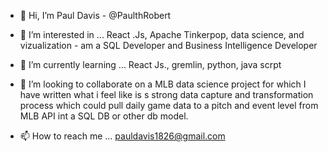 - 👋 Hi, I’m Paul Davis - @PaulthRobert
- 👀 I’m interested in ... React .Js, Apache Tinkerpop, data science, and vizualization  - am a SQL Developer and Business Intelligence Developer

- 🌱 I’m currently learning ... React Js., gremlin, python, java scrpt

- 💞️ I’m looking to collaborate on a MLB data science project for which I have written what i feel like is s strong data capture and 
      transformation process which could pull daily game data to a pitch and event level from MLB API int a SQL DB or other db model.
      
      
- 📫 How to reach me ...
    pauldavis1826@gmail.com
<!---
PaulthRobert/PaulthRobert is a ✨ special ✨ repository because its `README.md` (this file) appears on your GitHub profile.
You can click the Preview link to take a look at your changes.
--->
